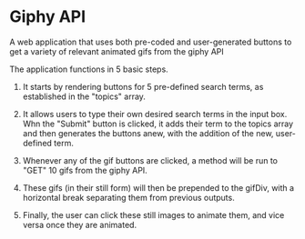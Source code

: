 # Giphy API
A web application that uses both pre-coded and user-generated buttons to get a variety of relevant animated gifs from the giphy API

The application functions in 5 basic steps.

1) It starts by rendering buttons for 5 pre-defined search terms, as established in the "topics" array.

2) It allows users to type their own desired search terms in the input box. Whn the "Submit" button is clicked, it adds their term to the topics array and then generates the buttons anew, with the addition of the new, user-defined term.

3) Whenever any of the gif buttons are clicked, a method will be run to "GET" 10 gifs from the giphy API. 

4) These gifs (in their still form) will then be prepended to the gifDiv, with a horizontal break separating them from previous outputs. 

5) Finally, the user can click these still images to animate them, and vice versa once they are animated.